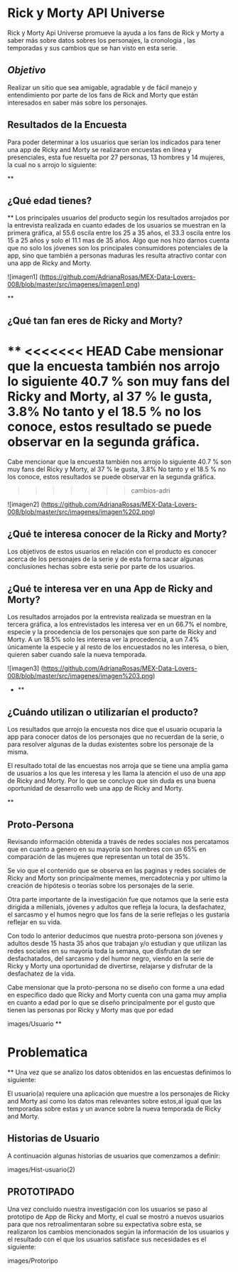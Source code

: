 
# Rick y Morty API Universe
	

Rick y Morty Api Universe promueve la ayuda a los fans de Rick y Morty a saber más sobre datos sobres los personajes, la cronologia , las temporadas y sus cambios que se han visto en esta serie.


## *Objetivo*
Realizar un sitio que sea amigable, agradable y de fácil manejo y entendimiento por parte de los fans de Rick and Morty que están interesados en saber más sobre los personajes.


## Resultados de la Encuesta

Para poder determinar a los usuarios que serían los indicados para tener una app de Ricky and Morty se realizaron encuestas en línea y presenciales, esta fue resuelta por 27 personas, 13 hombres y 14 mujeres, la cual no s arrojo lo siguiente:

 
 **

## ¿Qué edad tienes?
**
Los principales usuarios del producto según los resultados arrojados por la entrevista realizada en cuanto edades de los usuarios se muestran en la primera gráfica, al 55.6 oscila entre los 25 a 35 años, el 33.3 oscila entre los 15 a 25 años y solo el 11.1 mas de 35 años. Algo que nos hizo darnos cuenta que no solo los jóvenes son los principales consumidores potenciales de la app, sino que también a personas maduras les resulta atractivo contar con una app de Ricky and Morty.

![imagen1] (https://github.com/AdrianaRosas/MEX-Data-Lovers-008/blob/master/src/imagenes/imagen1.png)

**

## ¿Qué tan fan eres de Ricky and Morty?
**
<<<<<<< HEAD
Cabe mensionar que la encuesta también nos arrojo lo siguiente 40.7 % son muy fans del Ricky and Morty, al 37 % le gusta, 3.8% No tanto y el 18.5 % no los conoce, estos resultado se puede observar en la segunda gráfica.
=======
Cabe mencionar que la encuesta también nos arrojo lo siguiente 40.7 % son muy fans del Ricky y Morty, al 37 % le gusta, 3.8% No tanto y el 18.5 % no los conoce, estos resultados se puede observar en la segunda gráfica.
>>>>>>> cambios-adri
  

 ![imagen2] (https://github.com/AdrianaRosas/MEX-Data-Lovers-008/blob/master/src/imagenes/imagen%202.png)

## ¿Qué te interesa conocer de la Ricky and Morty?

 Los objetivos de estos usuarios en relación con el producto es conocer acerca de los personajes de la serie y de esta forma sacar algunas conclusiones hechas sobre esta serie por parte de los usuarios.



## ¿Qué te interesa ver en una App de Ricky and Morty?
Los resultados arrojados por la entrevista realizada se muestran en la tercera gráfica, a los entrevistados les interesa ver en un 66.7% el nombre, especie y la procedencia de los personajes que son parte de Ricky and Morty. A un 18.5% solo les interesa ver la procedencia, a un 7.4% únicamente la especie y al resto de los encuestados no les interesa, o bien, quieren saber cuando sale la nueva temporada.

![imagen3] (https://github.com/AdrianaRosas/MEX-Data-Lovers-008/blob/master/src/imagenes/imagen%203.png)

- **

## ¿Cuándo utilizan o utilizarían el producto?

Los resultados que arrojo la encuesta nos dice que el usuario ocuparia la app para conocer datos de los personajes que no recuerdan de la serie, o para resolver algunas de la dudas existentes sobre los personaje de la misma.

El resultado total de las encuestas nos arroja que se tiene una amplia gama de usuarios a los que les interesa y les llama la atención el uso de una app de Ricky and Morty. Por lo que se concluyo que sin duda es una buena oportunidad de desarrollo web una app de Ricky and Morty.
  
  **

## Proto-Persona
Revisando información obtenida a través de redes sociales nos percatamos que en cuanto a genero en su mayoría son hombres con un 65% en comparación de las mujeres que representan un total de 35%.

Se vio que el contenido que se observa en las paginas y redes sociales de Ricky and Morty son principalmente memes, mercadotecnia y por ultimo la creación de hipótesis o teorías sobre los personajes de la serie.

Otra parte importante de la investigación fue que notamos que la serie esta dirigida a millenials, jóvenes y adultos que refleja la locura, la desfachatez, el sarcasmo y el humos negro que los fans de la serie reflejas o les gustaría reflejar en su vida.

Con todo lo anterior deducimos que nuestra proto-persona son jóvenes y adultos desde 15 hasta 35 años que trabajan y/o estudian y que utilizan las redes sociales en su mayoría toda la semana, que disfrutan de ser desfachatados, del sarcasmo y del humor negro, viendo en la serie de Ricky y Morty una oportunidad de divertirse, relajarse y disfrutar de la desfachatez de la vida.

Cabe mensionar que la proto-persona no se diseño con forme a una edad en especifico dado que Ricky and Morty cuenta con una gama muy amplia en cuanto a edad por lo que se diseño principalmente por el gusto que tienen las personas por Ricky y Morty mas que por edad


images/Usuario
**

# Problematica
**
Una vez que se analizo los datos obtenidos en las encuestas definimos lo siguiente:

El usuario(a) requiere una aplicación que muestre a los personajes de Ricky and Morty así como los datos mas relevantes sobre estos,al igual que las temporadas sobre estas y un avance sobre la nueva temporada  de Ricky and Morty.


## Historias de Usuario
A continuación algunas historias de usuarios que comenzamos a definir:

images/Hist-usuario(2)


## PROTOTIPADO

Una vez concluido nuestra investigación con los usuarios se paso al prototipo de App de Ricky and Morty, el cual se mostró a nuevos usuarios para que nos retroalimentaran sobre su expectativa sobre esta, se realizaron los cambios mencionados según la información de los usuarios y el resultado con el que los usuarios satisface sus necesidades es el siguiente:
  

images/Protoripo